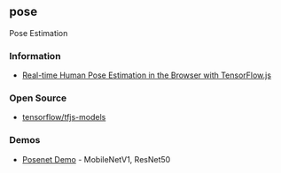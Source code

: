 ## pose
Pose Estimation

### Information
- [Real-time Human Pose Estimation in the Browser with TensorFlow.js](https://medium.com/tensorflow/real-time-human-pose-estimation-in-the-browser-with-tensorflow-js-7dd0bc881cd5)


### Open Source
- [tensorflow/tfjs-models](https://github.com/tensorflow/tfjs-models)


### Demos
- [Posenet Demo](https://storage.googleapis.com/tfjs-models/demos/posenet/camera.html) - MobileNetV1, ResNet50



